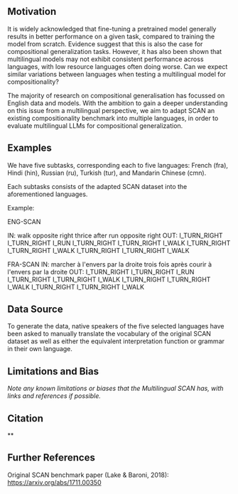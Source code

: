 ## Motivation
It is widely acknowledged that fine-tuning a pretrained model generally results in better performance on a given task, compared to training the model from scratch. Evidence suggest that this is also the case for compositional generalization tasks. However, it has also been shown that multilingual models may not exhibit consistent performance across languages, with low resource languages often doing worse. Can we expect similar variations between languages when testing a multilingual model for compositionality?

The majority of research on compositional generalisation has focussed on English data and models. With the ambition to gain a deeper understanding on this issue from a multilingual perspective, we aim to adapt SCAN an existing compositionality benchmark into multiple languages, in order to evaluate multilingual LLMs for compositional generalization. 


## Examples
We have five subtasks, corresponding each to five languages: French (fra), Hindi (hin), Russian (ru), Turkish (tur), and Mandarin Chinese (cmn). 

Each subtasks consists of the adapted SCAN dataset into the aforementioned languages. 

Example: 

ENG-SCAN

IN: walk opposite right thrice after run opposite right 
OUT: I_TURN_RIGHT I_TURN_RIGHT I_RUN I_TURN_RIGHT I_TURN_RIGHT I_WALK I_TURN_RIGHT I_TURN_RIGHT I_WALK I_TURN_RIGHT I_TURN_RIGHT I_WALK


FRA-SCAN 
IN: marcher à l'envers par la droite trois fois après courir à l'envers par la droite 
OUT: I_TURN_RIGHT I_TURN_RIGHT I_RUN I_TURN_RIGHT I_TURN_RIGHT I_WALK I_TURN_RIGHT I_TURN_RIGHT I_WALK I_TURN_RIGHT I_TURN_RIGHT I_WALK

## Data Source
To generate the data, native speakers of the five selected languages have been asked to manually translate the vocabulary of the original SCAN dataset as well as either the equivalent interpretation function or grammar in their own language. 

## Limitations and Bias
*Note any known limitations or biases that the Multilingual SCAN has, with links and references if possible.*

## Citation
**
## Further References
Original SCAN benchmark paper (Lake & Baroni, 2018): https://arxiv.org/abs/1711.00350
